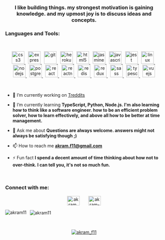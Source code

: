 <h3 align="center">I like building things. my strongest motivation is gaining knowledge. and my upmost joy is to discuss ideas and concepts.</h3>

<h3 align="left">Languages and Tools:</h3>
&nbsp;

<p align="center">
    <a href="https://www.w3schools.com/css/" target="_blank">
        <img
            src="https://devicons.github.io/devicon/devicon.git/icons/css3/css3-original-wordmark.svg"
            alt="css3"
            width="40"
            height="40"
        />
    </a>&nbsp;
    <a href="https://expressjs.com" target="_blank">
        <img
            src="https://devicons.github.io/devicon/devicon.git/icons/express/express-original-wordmark.svg"
            alt="express"
            width="40"
            height="40"
        />
    </a>&nbsp;
    <a href="https://git-scm.com/" target="_blank">
        <img
            src="https://www.vectorlogo.zone/logos/git-scm/git-scm-icon.svg"
            alt="git"
            width="40"
            height="40"
        />
    </a>&nbsp;
    <a href="https://heroku.com" target="_blank">
        <img
            src="https://www.vectorlogo.zone/logos/heroku/heroku-icon.svg"
            alt="heroku"
            width="40"
            height="40"
        />
    </a>&nbsp;
    <a href="https://www.w3.org/html/" target="_blank">
        <img
            src="https://devicons.github.io/devicon/devicon.git/icons/html5/html5-original-wordmark.svg"
            alt="html5"
            width="40"
            height="40"
        />
    </a>&nbsp;
    <a href="https://jasmine.github.io/" target="_blank">
        <img
            src="https://www.vectorlogo.zone/logos/jasmine/jasmine-icon.svg"
            alt="jasmine"
            width="40"
            height="40"
        />
    </a>&nbsp;
    <a
        href="https://developer.mozilla.org/en-US/docs/Web/JavaScript"
        target="_blank"
    >
        <img
            src="https://devicons.github.io/devicon/devicon.git/icons/javascript/javascript-original.svg"
            alt="javascript"
            width="40"
            height="40"
        />
    </a>&nbsp;
    <a href="https://jestjs.io" target="_blank">
        <img
            src="https://www.vectorlogo.zone/logos/jestjsio/jestjsio-icon.svg"
            alt="jest"
            width="40"
            height="40"
        />
    </a>&nbsp;
    <a href="https://www.linux.org/" target="_blank">
        <img
            src="https://devicons.github.io/devicon/devicon.git/icons/linux/linux-original.svg"
            alt="linux"
            width="40"
            height="40"
        />
    </a>&nbsp;
    <a href="https://nodejs.org" target="_blank">
        <img
            src="https://devicons.github.io/devicon/devicon.git/icons/nodejs/nodejs-original-wordmark.svg"
            alt="nodejs"
            width="40"
            height="40"
        />
    </a>&nbsp;
    <a href="https://www.postgresql.org" target="_blank">
        <img
            src="https://devicons.github.io/devicon/devicon.git/icons/postgresql/postgresql-original-wordmark.svg"
            alt="postgresql"
            width="40"
            height="40"
        />
    </a>&nbsp;
    <a href="https://reactjs.org/" target="_blank">
        <img
            src="https://devicons.github.io/devicon/devicon.git/icons/react/react-original-wordmark.svg"
            alt="react"
            width="40"
            height="40"
        />
    </a>&nbsp;
    <a href="https://reactnative.dev/" target="_blank">
        <img
            src="https://reactnative.dev/img/header_logo.svg"
            alt="reactnative"
            width="40"
            height="40"
        />
    </a>&nbsp;
    <a href="https://redis.io" target="_blank">
        <img
            src="https://devicons.github.io/devicon/devicon.git/icons/redis/redis-original-wordmark.svg"
            alt="redis"
            width="40"
            height="40"
        />
    </a>&nbsp;
    <a href="https://redux.js.org" target="_blank">
        <img
            src="https://devicons.github.io/devicon/devicon.git/icons/redux/redux-original.svg"
            alt="redux"
            width="40"
            height="40"
        />
    </a>&nbsp;
    <a href="https://sass-lang.com" target="_blank">
        <img
            src="https://devicons.github.io/devicon/devicon.git/icons/sass/sass-original.svg"
            alt="sass"
            width="40"
            height="40"
        />
    </a>&nbsp;
    <a href="https://www.typescriptlang.org/" target="_blank">
        <img
            src="https://devicons.github.io/devicon/devicon.git/icons/typescript/typescript-original.svg"
            alt="typescript"
            width="40"
            height="40"
        />
    </a>&nbsp;
    <a href="https://vuejs.org/" target="_blank">
        <img
            src="https://devicons.github.io/devicon/devicon.git/icons/vuejs/vuejs-original-wordmark.svg"
            alt="vuejs"
            width="40"
            height="40"
        />
    </a>
</p>
&nbsp;
&nbsp;
&nbsp;

- 🔭 I’m currently working on [Treddits](http://treddits.herokuapp.com/)

- 🌱 I’m currently learning **TypeScript, Python, Node.js. I'm also learning how to think like a software engineer. how to be an efficient problem solver, how to learn effectively, and above all how to be better at time management.**

- 💬 Ask me about **Questions are always welcome. answers might not always be satisfying though ;)**

- 📫 How to reach me **akram.f11@gmail.com**

- ⚡ Fun fact **I spend a decent amount of time thinking about how not to over-think. I can tell you, it's not so much fun.**

&nbsp;
&nbsp;
<h3 align="left">Connect with me:</h3>
<p align="center">
    <a href="https://twitter.com/akram_f11" target="blank"
        ><img
            align="center"
            src="https://cdn.jsdelivr.net/npm/simple-icons@3.0.1/icons/twitter.svg"
            alt="akram_f11"
            height="30"
            width="40"
    /></a>
    &nbsp;
    &nbsp;
    &nbsp;
    <a href="https://linkedin.com/in/akram-fa" target="blank"
        ><img
            align="center"
            src="https://cdn.jsdelivr.net/npm/simple-icons@3.0.1/icons/linkedin.svg"
            alt="akram-fa"
            height="30"
            width="40"
    /></a>
</p>

<span>
    <img
        align="left"
        src="https://github-readme-stats.vercel.app/api/top-langs?username=akram11&show_icons=true&locale=en&layout=compact"
        alt="akram11"
    />
</span>

<span>
    &nbsp;
    <img
        align="center"
        src="https://github-readme-stats.vercel.app/api?username=akram11&show_icons=true&locale=en"
        alt="akram11"
    />
</span>

   &nbsp;
   &nbsp;
   &nbsp;
   &nbsp;
            
<p align="center">
    <a href="https://twitter.com/akram_f11" target="blank"
        ><img
            src="https://img.shields.io/twitter/follow/akram_f11?logo=twitter&style=for-the-badge"
            alt="akram_f11"
    /></a>
</p>
